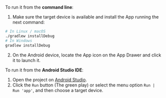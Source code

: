 To run it from the **command line**:

1) Make sure the target device is available and install the App running the next command:

```bash
# In Linux / macOS
./gradlew installDebug
# In Windows
gradlew installDebug
```
2) On the Android device, locate the App icon on the App Drawer and click it to launch it.

To run it from the **Android Studio IDE**:

1) Open the project on <a href="https://developer.android.com/studio/index.html" target="_blank">Android Studio</a>. 
2) Click the `Run` button (The green play) or select the menu option `Run | Run 'app'`, and then choose a target device.